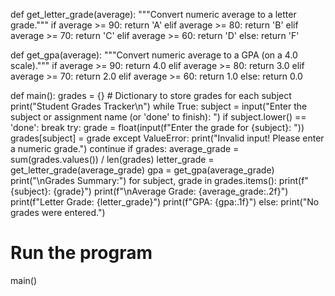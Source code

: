 def get_letter_grade(average):
    """Convert numeric average to a letter grade."""
    if average >= 90:
        return 'A'
    elif average >= 80:
        return 'B'
    elif average >= 70:
        return 'C'
    elif average >= 60:
        return 'D'
    else:
        return 'F'

def get_gpa(average):
    """Convert numeric average to a GPA (on a 4.0 scale)."""
    if average >= 90:
        return 4.0
    elif average >= 80:
        return 3.0
    elif average >= 70:
        return 2.0
    elif average >= 60:
        return 1.0
    else:
        return 0.0

def main():
    grades = {}  # Dictionary to store grades for each subject
    print("Student Grades Tracker\n")
    while True:
        subject = input("Enter the subject or assignment name (or 'done' to finish): ")
        if subject.lower() == 'done':
            break
        try:
            grade = float(input(f"Enter the grade for {subject}: "))
            grades[subject] = grade
        except ValueError:
            print("Invalid input! Please enter a numeric grade.")
            continue
    if grades:
        average_grade = sum(grades.values()) / len(grades)
        letter_grade = get_letter_grade(average_grade)
        gpa = get_gpa(average_grade)
        print("\nGrades Summary:")
        for subject, grade in grades.items():
            print(f"{subject}: {grade}")
        print(f"\nAverage Grade: {average_grade:.2f}")
        print(f"Letter Grade: {letter_grade}")
        print(f"GPA: {gpa:.1f}")
    else:
        print("No grades were entered.")

# Run the program
main()
